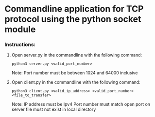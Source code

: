 # Commandline application for TCP protocol using the python socket module

### Instructions:

1. Open server.py in the commandline with the following command:

   ```python3 server.py <valid_port_number>```

    Note: Port number must be between 1024 and 64000 inclusive 

2. Open client.py in the commandline with the following command:

   ```python3 client.py <valid_ip_address> <valid_port_number> <file_to_transfer>```
   
   Note: IP address must be Ipv4
         Port number must match open port on server
         file must not exist in local directory
         


